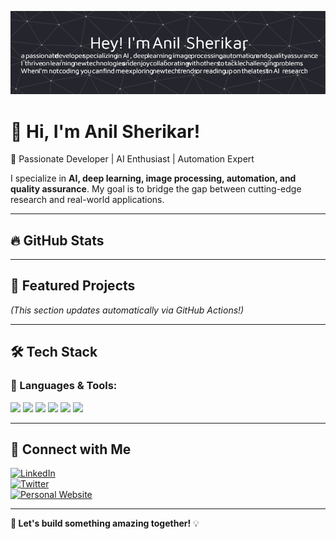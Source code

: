 ![Profile Banner](https://raw.githubusercontent.com/anilss147/anilss147/main/github-header-image.png)

# 👋 Hi, I'm Anil Sherikar!

🚀 Passionate Developer | AI Enthusiast | Automation Expert

I specialize in **AI, deep learning, image processing, automation, and quality assurance**. My goal is to bridge the gap between cutting-edge research and real-world applications.

---

## 🔥 GitHub Stats  

<!-- STATS START -->
<!-- STATS END -->

---

## 🚀 Featured Projects  

<!-- PROJECTS START -->
<!-- PROJECTS END -->

*(This section updates automatically via GitHub Actions!)*  

---

## 🛠️ Tech Stack  

### 🚀 Languages & Tools:  
<p align="left">
  <img src="https://cdn.jsdelivr.net/gh/devicons/devicon/icons/python/python-original.svg" width="40px"/>
  <img src="https://cdn.jsdelivr.net/gh/devicons/devicon/icons/javascript/javascript-original.svg" width="40px"/>
  <img src="https://cdn.jsdelivr.net/gh/devicons/devicon/icons/docker/docker-original.svg" width="40px"/>
  <img src="https://cdn.jsdelivr.net/gh/devicons/devicon/icons/flask/flask-original.svg" width="40px"/>
  <img src="https://cdn.jsdelivr.net/gh/devicons/devicon/icons/opencv/opencv-original.svg" width="40px"/>
  <img src="https://cdn.jsdelivr.net/gh/devicons/devicon/icons/git/git-original.svg" width="40px"/>
</p>

---

## 🔗 Connect with Me  

[![LinkedIn](https://img.shields.io/badge/-LinkedIn-0077B5?style=flat&logo=linkedin&logoColor=white)](https://www.linkedin.com/in/anil-sherikar/)  
[![Twitter](https://img.shields.io/badge/-Twitter-1DA1F2?style=flat&logo=twitter&logoColor=white)](https://x.com/anil_sherikar09)  
[![Personal Website](https://img.shields.io/badge/-Website-000000?style=flat&logo=github&logoColor=white)](https://anilsherikar.dev/)  

---

**🚀 Let's build something amazing together!** 💡  
